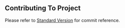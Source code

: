 ## Contributing To Project

Please refer to [Standard Version](https://github.com/conventional-changelog/standard-version) for commit reference.